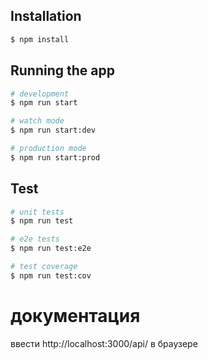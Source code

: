 ## Installation

```bash
$ npm install
```

## Running the app

```bash
# development
$ npm run start

# watch mode
$ npm run start:dev

# production mode
$ npm run start:prod
```

## Test

```bash
# unit tests
$ npm run test

# e2e tests
$ npm run test:e2e

# test coverage
$ npm run test:cov
```
# документация

ввести http://localhost:3000/api/ в браузере

<!-- ## Stay in touch -->

<!-- - Twitter - [@nestframework](https://twitter.com/nestframework) -->

